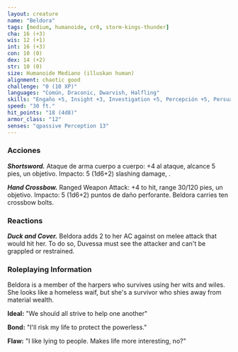 ```yaml
---
layout: creature
name: "Beldora"
tags: [medium, humanoide, cr0, storm-kings-thunder]
cha: 16 (+3)
wis: 12 (+1)
int: 16 (+3)
con: 10 (0)
dex: 14 (+2)
str: 10 (0)
size: Humanoide Mediano (illuskan human)
alignment: chaotic good
challenge: "0 (10 XP)"
languages: "Común, Draconic, Dwarvish, Halfling"
skills: "Engaño +5, Insight +3, Investigation +5, Percepción +5, Persuasion +5"
speed: "30 ft."
hit_points: "18 (4d8)"
armor_class: "12"
senses: "qpassive Perception 13"
---
```


### Acciones

***Shortsword.*** Ataque de arma cuerpo a cuerpo: +4 al ataque, alcance 5 pies, un objetivo. Impacto: 5 (1d6+2) slashing damage, .

***Hand Crossbow.*** Ranged Weapon Attack: +4 to hit, range 30/120 pies, un objetivo. Impacto: 5 (1d6+2) puntos de daño perforante. Beldora carries ten crossbow bolts.

### Reactions

***Duck and Cover.*** Beldora adds 2 to her AC against on melee attack that would hit her. To do so, Duvessa must see the attacker and can't be grappled or restrained.

### Roleplaying Information

Beldora is a member of the harpers who survives using her wits and wiles. She looks like a homeless waif, but she's a survivor who shies away from material wealth.

**Ideal:** "We should all strive to help one another"

**Bond:** "I'll risk my life to protect the powerless."

**Flaw:** "I like lying to people. Makes life more interesting, no?"